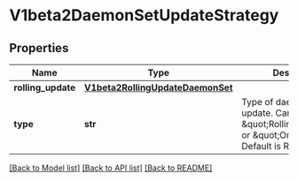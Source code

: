 # V1beta2DaemonSetUpdateStrategy

## Properties
Name | Type | Description | Notes
------------ | ------------- | ------------- | -------------
**rolling_update** | [**V1beta2RollingUpdateDaemonSet**](V1beta2RollingUpdateDaemonSet.md) |  | [optional] 
**type** | **str** | Type of daemon set update. Can be \&quot;RollingUpdate\&quot; or \&quot;OnDelete\&quot;. Default is RollingUpdate. | [optional] 

[[Back to Model list]](../README.md#documentation-for-models) [[Back to API list]](../README.md#documentation-for-api-endpoints) [[Back to README]](../README.md)


